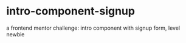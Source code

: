 # intro-component-signup
a frontend mentor challenge: intro component with signup form, level newbie
